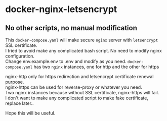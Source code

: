 # docker-nginx-letsencrypt
## No other scripts, no manual modification

This `docker-compose.yaml` will make secure `nginx` server with `letsencrypt` SSL certificate.   
I tried to avoid make any complicated bash script. No need to modify nginx configuration.   
Change env.example.env to .env and modify as you need.
`docker-compose.yaml` has two `nginx` instances, one for http and the other for https

nginx-http only for https redirection and letsencrypt certificate renewal purpose.   
nginx-https can be used for reverse-proxy or whatever you need.   
Two nginx instances because without SSL certificate, nginx-https will fail.   
I don't want to make any complicated script to make fake certificate, replace later..

Hope this will be useful.
